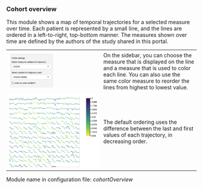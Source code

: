 ### Cohort overview
<style>
td { padding: 5px; border-spacing: 5px; }
</style>
This module shows a map of temporal trajectories for a selected measure over time. Each patient is represented by a small line, and the lines are ordered in a left-to-right, top-bottom manner. The measures shown over time are defined by the authors of the study shared in this portal.

<table>
<colgroup>
<col style="width: 50%"/>
<col style="width: 60%"/>
</colgroup>
<tbody>
<tr>
	<td><img width="50%" src="cohortOverview-options.png"></td>
	<td>On the sidebar, you can choose the measure that is displayed on the line and a measure that is used to color each line. You can also use the same color measure to reorder the lines from highest to lowest value.</td>
</tr>
<tr>
	<td><img width="100%" src="cohortOverview-plot.png"></td>
	<td>The default ordering uses the difference between the last and first values of each trajectory, in decreasing order.</td>
</tr>

</tbody>
</table>

Module name in configuration file: *cohortOverview*